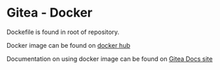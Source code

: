 # Gitea - Docker

Dockefile is found in root of repository.

Docker image can be found on [docker hub](https://hub.docker.com/r/gitea/gitea)

Documentation on using docker image can be found on [Gitea Docs site](https://docs.gitea.io/en-us/install-with-docker/)